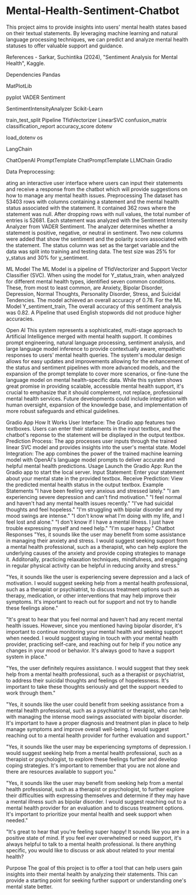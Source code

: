 # Mental-Health-Sentiment-Chatbot
This project aims to provide insights into users' mental health states based on their textual statements. By leveraging machine learning and natural language processing techniques, we can predict and analyze mental health statuses to offer valuable support and guidance.


References - Sarkar, Suchintika (2024), "Sentiment Analysis for Mental Health", Kaggle.

Dependencies
Pandas

MatPlotLib

pyplot
VADER Sentiment

SentimentIntensityAnalyzer
Scikit-Learn

train_test_split
Pipeline
TfidVectorizer
LinearSVC
confusion_matrix
classification_report
accuracy_score
dotenv

load_dotenv
os

LangChain

ChatOpenAI
PromptTemplate
ChatPromptTemplate
LLMChain
Gradio

Data Preprocessing:

ating an interactive user interface where users can input their statements and receive a response from the chatbot which will provide suggestions on how to manage any mental health issues.
Preprocessing
The dataset has 53403 rows with columns containing a statement and the mental health status associated with the statement. It contained 362 rows where the statement was null. After dropping rows with null values, the total number of entries is 52681. Each statement was analyzed with the Sentiment Intensity Analyzer from VADER Sentiment. The analyzer determines whether a statement is positive, negative, or neutral in sentiment. Two new columns were added that show the sentiment and the polarity score associated with the statement. The status column was set as the target variable and the data was split into training and testing data. The test size was 25% for y_status and 30% for y_sentiment.

ML Model
The ML Model is a pipeline of TfidVectorizer and Support Vector Classifier (SVC). When using the model for Y_status_train, when analyzed for different mental health types, identified seven common conditions. These, from most to least common, are Anxiety, Bipolar Disorder, Depression, Normal Thoughts, Personality Disorder, Stress, and Suicidal Tendencies. The model achieved an overall accuracy of 0.78. For the ML Model Y_sentiment_train, The overall accuracy of this sentiment analysis was 0.82. A Pipeline that used English stopwords did not produce higher accuracies.

Open AI
This system represents a sophisticated, multi-stage approach to Artificial Intelligence merged with mental health support. It combines prompt engineering, natural language processing, sentiment analysis, and large language model inference to provide contextually aware, empathetic responses to users' mental health queries. The system's modular design allows for easy updates and improvements allowing for the enhancement of the status and sentiment pipelines with more advanced models, and the expansion of the prompt template to cover more scenarios, or fine-tune the language model on mental health-specific data. While this system shows great promise in providing scalable, accessible mental health support, it's crucial to emphasize that it should complement, not replace, professional mental health services. Future developments could include integration with human oversight, expansion of the knowledge base, and implementation of more robust safeguards and ethical guidelines.

Gradio App
How It Works
User Interface: The Gradio app features two textboxes. Users can enter their statements in the input textbox, and the chatbot's reponse to the statement will be displayed in the output textbox.
Prediction Process: The app processes user inputs through the trained linear SVC model and provides insights into the user's mental state.
Model Integration: The app combines the power of the trained machine learning model with OpenAI's language model prompts to deliver accurate and helpful mental health predictions.
Usage
Launch the Gradio App:
Run the Gradio app to start the local server.
Input Statement:
Enter your statement about your mental state in the provided textbox.
Receive Prediction:
View the predicted mental health status in the output textbox.
Example Statements
"I have been feeling very anxious and stressed lately."
"I am experiencing severe depression and can't find motivation."
"I feel normal and haven't had any mental health issues recently."
"I've had suicidal thoughts and feel hopeless."
"I'm struggling with bipolar disorder and my mood swings are intense."
"I don't know what I'm doing with my life, and I feel lost and alone."
"I don't know if I have a mental illness. I just have trouble expressing myself and need help."
"I'm super happy."
Chatbot Responses
"Yes, it sounds like the user may benefit from some assistance in managing their anxiety and stress. I would suggest seeking support from a mental health professional, such as a therapist, who can help explore the underlying causes of the anxiety and provide coping strategies to manage it. Additonally, practicing relaxation techniques, mindfulness, and engaging in regular physical activity can be helpful in reducing anxity and stress."

"Yes, it sounds like the user is experiencing severe depression and a lack of motivation. I would suggest seeking help from a mental health professional, such as a therapist or psychiatrist, to discuss treatment options such as therapy, medication, or other interventions that may help improve their symptoms. It's important to reach out for support and not try to handle these feelings alone."

"It's great to hear that you feel normal and haven't had any recent mental health issues. However, since you mentioned having bipolar disorder, it's important to continue monitoring your mental health and seeking support when needed. I would suggest staying in touch with your mental health provider, practicing self-care, and reaching out for help if you notice any changes in your mood or behavior. It's always good to have a support system in place."

"Yes, the user definitely requires assistance. I would suggest that they seek help from a mental health professional, such as a therapist or psychiatrist, to address their suicidal thoughts and feelings of hopelessness. It's important to take these thoughts seriously and get the support needed to work through them."

"Yes, it sounds like the user could benefit from seeking assistance from a mental health professional, such as a psychiatrist or therapist, who can help with managing the intense mood swings associated with bipolar disorder. It's important to have a proper diagnosis and treatment plan in place to help manage symptoms and improve overall well-being. I would suggest reaching out to a mental health provider for further evaluation and support."

"Yes, it sounds like the user may be experiencing symptoms of depression. I would suggest seeking help from a mental health professional, such as a therapist or psychologist, to explore these feelings further and develop coping strategies. It's important to remember that you are not alone and there are resources available to support you."

"Yes, it sounds like the user may benefit from seeking help from a mental health professional, such as a therapist or psychologist, to further explore their difficulties with expressing themselves and determine if they may have a mental illness such as bipolar disorder. I would suggest reaching out to a mental health provider for an evaluation and to discuss treatment options. It's important to prioritize your mental health and seek support when needed."

"It's great to hear that you're feeling super happy! It sounds like you are in a positive state of mind. If you feel ever overwhelmed or need support, it's always helpful to talk to a mental health professional. Is there anything specific, you would like to discuss or ask about related to your mental health?

Purpose
The goal of this project is to offer a tool that can help users gain insights into their mental health by analyzing their statements. This can provide a starting point for seeking further support or understanding one's mental state better.
